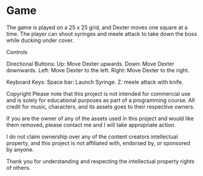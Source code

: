 # Game

The game is played on a 25 x 25 grid, and Dexter moves one square at a time. The player can shoot syringes and meele attack to take down the boss while ducking under cover.

Controls

Directional Buttons:
Up: Move Dexter upwards.
Down: Move Dexter downwards.
Left: Move Dexter to the left.
Right: Move Dexter to the right.

Keyboard Keys:
Space bar: Launch Syringe.
Z: meele attack with knife.

Copyright
Please note that this project is not intended for commercial use and is solely for educational purposes as part of a programming course. All credit for music, characters, and its assets goes to their respective owners.

If you are the owner of any of the assets used in this project and would like them removed, please contact me and I will take appropriate action.

I do not claim ownership over any of the content creators intellectual property, and this project is not affiliated with, endorsed by, or sponsored by anyone.

Thank you for understanding and respecting the intellectual property rights of others.